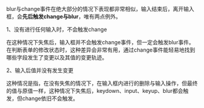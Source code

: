 blur与change事件在绝大部分的情况下表现都非常相似，输入结束后，离开输入框，会**先后触发change与blur**，唯有两点例外。

1、没有进行任何输入时，不会触发change

在这种情况下失焦后，输入框并不会触发change事件，但一定会触发blur事件。在判断表单的修改状态时，这种差异会非常有用，通过change事件能轻易地找到哪些字段发生了变更以及其值的变更轨迹。

2、输入后值并没有发生变更

这种情况是指，在没有失焦的情况下，在输入框内进行的删除与输入操作，但最终的值与原值一样，这种情况下失焦后，keydown、input、keyup、blur都会触发，但change依旧不会触发。